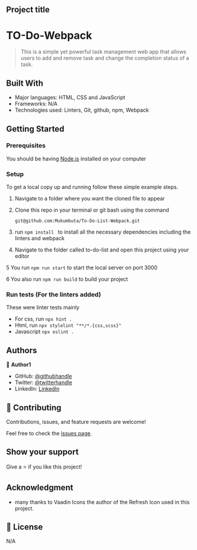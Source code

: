 ## Project title
# TO-Do-Webpack 
> This is a simple yet powerful task management web app that allows users to add and remove task and change the completion status of a task.


## Built With

- Major languages: HTML, CSS and JavaScript
- Frameworks: N/A
- Technologies used: Linters, Git, github, npm, Webpack


## Getting Started

### Prerequisites

You should be having [Node.js](https://nodejs.org/en/) installed on your computer

### Setup

To get a local copy up and running follow these simple example steps.

1. Navigate to a folder where you want the cloned file to appear

2. Clone this repo in your terminal or git bash using the command

   `git@github.com:Mukumbuta/To-Do-List-Webpack.git`

3. run `npm install ` to install all the necessary dependencies including the linters and webpack

4. Navigate to the folder called to-do-list and open this project using your editor

5 You run `npm run start` to start the local server on port 3000

6 You also run `npm run build` to build your project

### Run tests (For the linters added)

These were linter tests mainly

- For css, run `npx hint .`
- Html, run `npx stylelint "**/*.{css,scss}"`
- Javascript `npx eslint .`




## Authors

👤 **Author1**
- GitHub: [@githubhandle](https://github.com/Mukumbuta)
- Twitter: [@twitterhandle](https://twitter.com/Mukumbuta8)
- LinkedIn: [LinkedIn](https://linkedin.com/in/mukumbuta)


## 🤝 Contributing

Contributions, issues, and feature requests are welcome!

Feel free to check the [issues page](../../issues/).


## Show your support

Give a ⭐️ if you like this project!


## Acknowledgment
- many thanks to Vaadin Icons the author of the Refresh Icon used in this project.


## 📝 License

N/A
